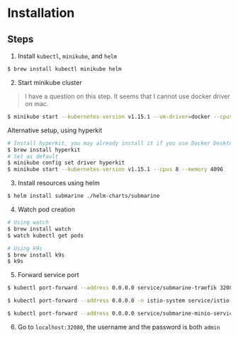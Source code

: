 # Installation

## Steps
1. Install `kubectl`, `minikube`, and `helm`
```bash
$ brew install kubectl minikube helm
```
2. Start minikube cluster
> I have a question on this step. It seems that I cannot use docker driver on mac.
```bash
$ minikube start --kubernetes-version v1.15.1 --vm-driver=docker --cpus 8 --memory 4096
```
Alternative setup, using hyperkit
```bash
# Install hyperkit, you may already install it if you use Docker Desktop
$ brew install hyperkit
# Set as default
$ minikube config set driver hyperkit
$ minikube start --kubernetes-version v1.15.1 --cpus 8 --memory 4096 
```
3. Install resources using helm
```bash
$ helm install submarine ./helm-charts/submarine
```
4. Watch pod creation
```bash
# Using watch
$ brew install watch
$ watch kubectl get pods

# Using k9s
$ brew install k9s
$ k9s
```
5. Forward service port
```bash
$ kubectl port-forward --address 0.0.0.0 service/submarine-traefik 32080:80
```
```bash
$ kubectl port-forward --address 0.0.0.0 -n istio-system service/istio-ingressgateway 32080:80
```
```bash
$ kubectl port-forward --address 0.0.0.0 service/submarine-minio-service 9000:9000
```
6. Go to `localhost:32080`, the username and the password is both `admin`